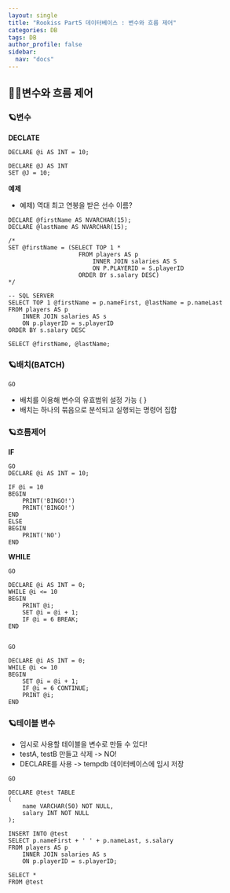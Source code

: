 ```yaml
---
layout: single
title: "Rookiss Part5 데이터베이스 : 변수와 흐름 제어"
categories: DB
tags: DB
author_profile: false
sidebar:
  nav: "docs"
---
```


## 🙇‍♀️변수와 흐름 제어

### 🪐변수

**DECLATE**

```
DECLARE @i AS INT = 10;

DECLARE @J AS INT
SET @J = 10;
```

**예제**

* 예제) 역대 최고 연봉을 받은 선수 이름?
```
DECLARE @firstName AS NVARCHAR(15);
DECLARE @lastName AS NVARCHAR(15);

/*
SET @firstName = (SELECT TOP 1 *
					FROM players AS p
						INNER JOIN salaries AS S
						ON P.PLAYERID = S.playerID
					ORDER BY s.salary DESC)
*/

-- SQL SERVER
SELECT TOP 1 @firstName = p.nameFirst, @lastName = p.nameLast
FROM players AS p
	INNER JOIN salaries AS s
	ON p.playerID = s.playerID
ORDER BY s.salary DESC

SELECT @firstName, @lastName;
```

### 🪐배치(BATCH)

`GO`

* 배치를 이용해 변수의 유효범위 설정 가능 { }
* 배치는 하나의 묶음으로 분석되고 실행되는 명령어 집합

### 🪐흐름제어

**IF**
```
GO
DECLARE @i AS INT = 10;

IF @i = 10
BEGIN
	PRINT('BINGO!')
	PRINT('BINGO!')
END
ELSE
BEGIN
	PRINT('NO')
END
```

**WHILE**

```
GO

DECLARE @i AS INT = 0;
WHILE @i <= 10
BEGIN
	PRINT @i;
	SET @i = @i + 1;
	IF @i = 6 BREAK;
END


GO

DECLARE @i AS INT = 0;
WHILE @i <= 10
BEGIN
	SET @i = @i + 1;
	IF @i = 6 CONTINUE;
	PRINT @i;
END
```

### 🪐테이블 변수

* 임시로 사용할 테이블을 변수로 만들 수 있다!
* testA, testB 만들고 삭제 -> NO!
* DECLARE를 사용 -> tempdb 데이터베이스에 임시 저장

```
GO

DECLARE @test TABLE
(
	name VARCHAR(50) NOT NULL,
	salary INT NOT NULL
);

INSERT INTO @test
SELECT p.nameFirst + ' ' + p.nameLast, s.salary
FROM players AS p
	INNER JOIN salaries AS s
	ON p.playerID = s.playerID;

SELECT *
FROM @test
```
